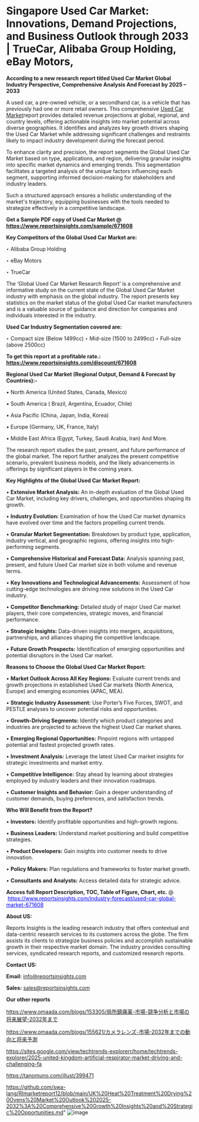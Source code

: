 # Singapore Used Car Market: Innovations, Demand Projections, and Business Outlook through 2033 | TrueCar, Alibaba Group Holding, eBay Motors, 

<strong>According to a new research report titled Used Car Market Global Industry Perspective, Comprehensive Analysis And Forecast by 2025 – 2033</strong>

A used car, a pre-owned vehicle, or a secondhand car, is a vehicle that has previously had one or more retail owners. This comprehensive <a href=https://www.reportsinsights.com/sample/671608>Used Car Market</a>report provides detailed revenue projections at global, regional, and country levels, offering actionable insights into market potential across diverse geographies. It identifies and analyzes key growth drivers shaping the Used Car Market while addressing significant challenges and restraints likely to impact industry development during the forecast period.

To enhance clarity and precision, the report segments the Global Used Car Market based on type, applications, and region, delivering granular insights into specific market dynamics and emerging trends. This segmentation facilitates a targeted analysis of the unique factors influencing each segment, supporting informed decision-making for stakeholders and industry leaders.

Such a structured approach ensures a holistic understanding of the market's trajectory, equipping businesses with the tools needed to strategize effectively in a competitive landscape.

<strong>Get a Sample PDF copy of Used Car Market </strong><strong>@<a href=https://www.reportsinsights.com/sample/671608 style=color:#0000ff;> https://www.reportsinsights.com/sample/671608</a></strong></font>

<strong>Key Competitors of the Global Used Car Market are:</strong>

‣ Alibaba Group Holding

‣ eBay Motors

‣ TrueCar

The ‘Global Used Car Market Research Report’ is a comprehensive and informative study on the current state of the Global Used Car Market industry with emphasis on the global industry. The report presents key statistics on the market status of the global Used Car market manufacturers and is a valuable source of guidance and direction for companies and individuals interested in the industry.

<strong>Used Car Industry Segmentation covered are:</strong>

‣ Compact size (Below 1499cc)
‣ Mid-size (1500 to 2499cc)
‣ Full-size (above 2500cc)

<strong>To get this report at a profitable rate.: <a href=https://www.reportsinsights.com/discount/671608 style=color:#0000ff;>https://www.reportsinsights.com/discount/671608</a></strong></font>

<strong>Regional Used Car Market (Regional Output, Demand &amp; Forecast by Countries):-</strong>

• North America (United States, Canada, Mexico)

• South America ( Brazil, Argentina, Ecuador, Chile)

• Asia Pacific (China, Japan, India, Korea)

• Europe (Germany, UK, France, Italy)

• Middle East Africa (Egypt, Turkey, Saudi Arabia, Iran) And More.

The research report studies the past, present, and future performance of the global market. The report further analyzes the present competitive scenario, prevalent business models, and the likely advancements in offerings by significant players in the coming years.

<strong>Key Highlights of the Global Used Car Market Report:</strong>

• <strong>Extensive Market Analysis:</strong> An in-depth evaluation of the Global Used Car Market, including key drivers, challenges, and opportunities shaping its growth.

• <strong>Industry Evolution:</strong> Examination of how the Used Car market dynamics have evolved over time and the factors propelling current trends.

• <strong>Granular Market Segmentation:</strong> Breakdown by product type, application, industry vertical, and geographic regions, offering insights into high-performing segments.

• <strong>Comprehensive Historical and Forecast Data:</strong> Analysis spanning past, present, and future Used Car market size in both volume and revenue terms.

• <strong>Key Innovations and Technological Advancements:</strong> Assessment of how cutting-edge technologies are driving new solutions in the Used Car industry.

• <strong>Competitor Benchmarking:</strong> Detailed study of major Used Car market players, their core competencies, strategic moves, and financial performance.

• <strong>Strategic Insights:</strong> Data-driven insights into mergers, acquisitions, partnerships, and alliances shaping the competitive landscape.

• <strong>Future Growth Prospects:</strong> Identification of emerging opportunities and potential disruptors in the Used Car market.

<strong>Reasons to Choose the Global Used Car Market Report:</strong>

• <strong>Market Outlook Across All Key Regions:</strong> Evaluate current trends and growth projections in established Used Car markets (North America, Europe) and emerging economies (APAC, MEA).

• <strong>Strategic Industry Assessment:</strong> Use Porter’s Five Forces, SWOT, and PESTLE analyses to uncover potential risks and opportunities.

• <strong>Growth-Driving Segments:</strong> Identify which product categories and industries are projected to achieve the highest Used Car market shares.

• <strong>Emerging Regional Opportunities:</strong> Pinpoint regions with untapped potential and fastest projected growth rates.

• <strong>Investment Analysis:</strong> Leverage the latest Used Car market insights for strategic investments and market entry.

• <strong>Competitive Intelligence:</strong> Stay ahead by learning about strategies employed by industry leaders and their innovation roadmaps.

• <strong>Customer Insights and Behavior:</strong> Gain a deeper understanding of customer demands, buying preferences, and satisfaction trends.

<strong>Who Will Benefit from the Report?</strong>

• <strong>Investors:</strong> Identify profitable opportunities and high-growth regions.

• <strong>Business Leaders:</strong> Understand market positioning and build competitive strategies.

• <strong>Product Developers:</strong> Gain insights into customer needs to drive innovation.

• <strong>Policy Makers:</strong> Plan regulations and frameworks to foster market growth.

• <strong>Consultants and Analysts:</strong> Access detailed data for strategic advice.
</ul>
<strong>Access full Report Description, TOC, Table of Figure, Chart, etc. </strong>@  <a href=https://www.reportsinsights.com/industry-forecast/used-car-global-market-671608 style=color:#0000ff;>https://www.reportsinsights.com/industry-forecast/used-car-global-market-671608</a></font>

<strong><strong>About US</strong>:</strong>

Reports Insights is the leading research industry that offers contextual and data-centric research services to its customers across the globe. The firm assists its clients to strategize business policies and accomplish sustainable growth in their respective market domain. The industry provides consulting services, syndicated research reports, and customized research reports.

<strong>Contact US:</strong>

<p class=""""><b>Email:</b> <a href=mailto:info@reportsinsights.com>info@reportsinsights.com</a></p>
<p class=""""><b>Sales:</b> <a href=mailto:sales@reportsinsights.com>sales@reportsinsights.com</a></p>

<strong>Our other reports</strong>

<a href=https://www.omaada.com/blogs/153305/局所鎮痛薬-市場-競争分析と市場の将来展望-2032年まで>https://www.omaada.com/blogs/153305/局所鎮痛薬-市場-競争分析と市場の将来展望-2032年まで</a>

<a href=https://www.omaada.com/blogs/155621/カメラレンズ-市場-2032年までの動向と将来予測>https://www.omaada.com/blogs/155621/カメラレンズ-市場-2032年までの動向と将来予測</a>

<a href=https://sites.google.com/view/techtrends-explorerr/home/techtrends-explorer/2025-united-kingdom-artificial-respirator-market-driving-and-challenging-fa>https://sites.google.com/view/techtrends-explorerr/home/techtrends-explorer/2025-united-kingdom-artificial-respirator-market-driving-and-challenging-fa</a>

<a href=https://tanomuno.com/illust/399471>https://tanomuno.com/illust/399471</a>

<a href=https://github.com/swa-lang/RImarketreport12/blob/main/UK%20Heat%20Treatment%20Drying%20Ovens%20Market%20Outlook%202025-2032%3A%20Comprehensive%20Growth%20Insights%20and%20Strategic%20Opportunities.md>https://github.com/swa-lang/RImarketreport12/blob/main/UK%20Heat%20Treatment%20Drying%20Ovens%20Market%20Outlook%202025-2032%3A%20Comprehensive%20Growth%20Insights%20and%20Strategic%20Opportunities.md</a>"
![image](https://github.com/user-attachments/assets/9c480050-a8a6-4285-bec8-3e175e72b320)
